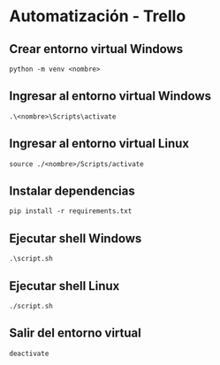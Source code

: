 # Automatización - Trello

## Crear entorno virtual Windows

```
python -m venv <nombre>
```

## Ingresar al entorno virtual Windows

```
.\<nombre>\Scripts\activate
```

## Ingresar al entorno virtual Linux

```
source ./<nombre>/Scripts/activate
```

## Instalar dependencias

```
pip install -r requirements.txt
```

## Ejecutar shell Windows

```
.\script.sh
```

## Ejecutar shell Linux

```
./script.sh
```

## Salir del entorno virtual
```
deactivate
```